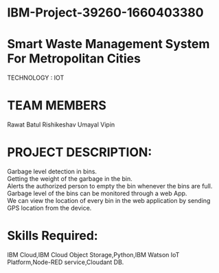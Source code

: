 # IBM-Project-39260-1660403380
# **Smart Waste Management System For Metropolitan Cities**   
TECHNOLOGY : IOT   

# **TEAM MEMBERS**     
Rawat Batul
Rishikeshav
Umayal
Vipin

# **PROJECT DESCRIPTION:**          
Garbage level detection in bins.     
Getting the weight of the garbage in the bin.      
Alerts the authorized person to empty the bin whenever the bins are full.     
Garbage level of the bins can be monitored through a web App.        
We can view the location of every bin in the web application by sending GPS location from the device.    

# **Skills Required:**        
IBM Cloud,IBM Cloud Object Storage,Python,IBM Watson IoT Platform,Node-RED service,Cloudant DB.
